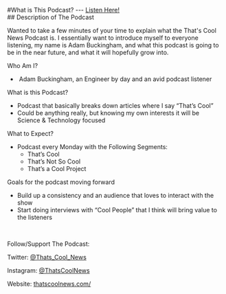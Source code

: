#What is This Podcast?
        ---
        [Listen Here!](https://thatscoolnews.podbean.com/e/what-is-this-podcast-ep-0/) \
        ## Description of The Podcast
        <p style="text-align:left;">Wanted to take a few minutes of your time to explain what the That's Cool News Podcast is. I essentially want to introduce myself to everyone listening, my name is Adam Buckingham, and what this podcast is going to be in the near future, and what it will hopefully grow into. </p>

<p style="text-align:left;">Who Am I?</p>

<ul style="text-align:left;"><li style="font-weight:400;"> Adam Buckingham, an Engineer by day and an avid podcast listener </li>

</ul>
<p style="text-align:left;">What is this Podcast?</p>

<ul style="text-align:left;"><li style="font-weight:400;">Podcast that basically breaks down articles where I say “That’s Cool”</li>

<li style="font-weight:400;">Could be anything really, but knowing my own interests it will be Science & Technology focused</li>

</ul>
<p style="text-align:left;">What to Expect? </p>

<ul style="text-align:left;"><li style="font-weight:400;">Podcast every Monday with the Following Segments:
<ul><li style="font-weight:400;">That’s Cool</li>

<li style="font-weight:400;">That’s Not So Cool</li>

<li style="font-weight:400;">That’s a Cool Project</li>

</ul>
</li>

</ul>
<p style="text-align:left;">Goals for the podcast moving forward</p>

<ul style="text-align:left;"><li style="font-weight:400;">Build up a consistency and an audience that loves to interact with the show</li>

<li style="font-weight:400;">Start doing interviews with “Cool People” that I think will bring value to the listeners</li>

</ul>
<p style="text-align:left;"> </p>

<p style="text-align:left;">Follow/Support The Podcast:</p>

<p style="text-align:left;">Twitter: <a href='https://twitter.com/Thats_Cool_News'>@Thats_Cool_News</a></p>

<p style="text-align:left;">Instagram: <a href='https://www.instagram.com/thatscoolnews/'>@ThatsCoolNews</a></p>

<p style="text-align:left;">Website: <a href='https://thatscoolnews.com/'>thatscoolnews.com/</a></p>
